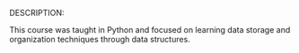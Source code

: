 DESCRIPTION:

This course was taught in Python and focused on learning data storage and organization techniques through data structures.
